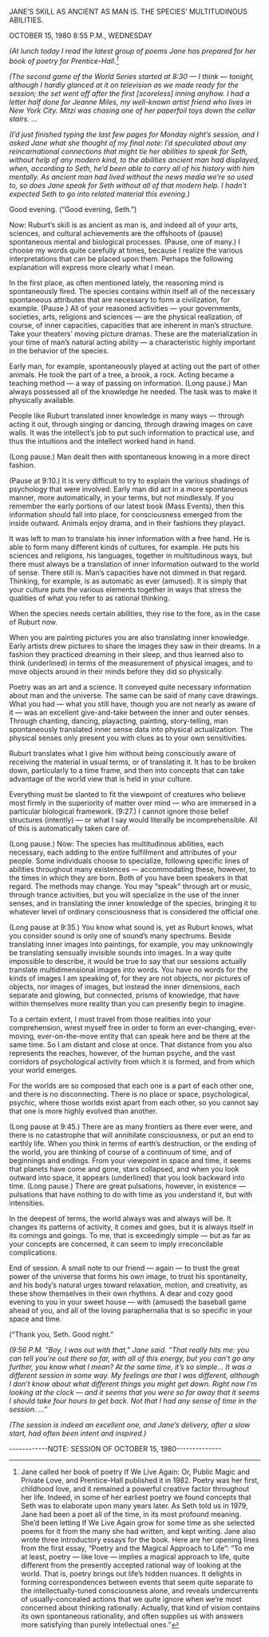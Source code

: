 JANE’S SKILL AS ANCIENT AS MAN IS. THE SPECIES’ MULTITUDINOUS ABILITIES. 

OCTOBER 15, 1980 8:55 P.M., WEDNESDAY

*(At lunch today I read the latest group of poems Jane has prepared for her book of poetry for Prentice-Hall.[^1]*

*(The second game of the World Series started at 8:30 — I think — tonight, although I hardly glanced at it on television as we made ready for the session; the set went off after the first [scoreless] inning anyhow. I had a letter half done for Jeanne Miles, my well-known artist friend who lives in New York City. Mitzi was chasing one of her paperfoil toys down the cellar stairs. ...*

*(I’d just finished typing the last few pages for Monday night’s session, and I asked Jane what she thought of my final note: I’d speculated about any reincarnational connections that might tie her abilities to speak for Seth, without help of any modern kind, to the abilities ancient man had displayed, when, according to Seth, he’d been able to carry all of his history with him mentally. As ancient man had lived without the news media we’re so used to, so does Jane speak for Seth without all of that modern help. I hadn’t expected Seth to go into related material this evening.)*

Good evening.
(“Good evening, Seth.”)

Now: Ruburt’s skill is as ancient as man is, and indeed all of your arts, sciences, and cultural achievements are the offshoots of (pause) spontaneous mental and biological processes.
(Pause, one of many.) I choose my words quite carefully at times, because I realize the various interpretations that can be placed upon them. Perhaps the following explanation will express more clearly what I mean.

In the first place, as often mentioned lately, the reasoning mind is spontaneously fired. The species contains within itself all of the necessary spontaneous attributes that are necessary to form a civilization, for example. (Pause.) All of your reasoned activities — your governments, societies, arts, religions and sciences — are the physical realization, of course, of inner capacities, capacities that are inherent in man’s structure. Take your theaters’ moving picture dramas. These are the materialization in your time of man’s natural acting ability — a characteristic highly important in the behavior of the species.

Early man, for example, spontaneously played at acting out the part of other animals. He took the part of a tree, a brook, a rock. Acting became a teaching method — a way of passing on information. (Long pause.) Man always possessed all of the knowledge he needed. The task was to make it physically available.

People like Ruburt translated inner knowledge in many ways — through acting it out, through singing or dancing, through drawing images on cave walls. It was the intellect’s job to put such information to practical use, and thus the intuitions and the intellect worked hand in hand. 

(Long pause.) Man dealt then with spontaneous knowing in a more direct fashion.

(Pause at 9:10.) It is very difficult to try to explain the various shadings of psychology that were involved. Early man did act in a more spontaneous manner, more automatically, in your terms, but not mindlessly. If you remember the early portions of our latest book (Mass Events), then this information should fall into place, for consciousness emerged from the inside outward. Animals enjoy drama, and in their fashions they playact.

It was left to man to translate his inner information with a free hand. He is able to form many different kinds of cultures, for example. He puts his sciences and religions, his languages, together in multitudinous ways, but there must always be a translation of inner information outward to the world of sense. There still is. Man’s capacities have not dimmed in that regard. Thinking, for example, is as automatic as ever (amused). It is simply that your culture puts the various elements together in ways that stress the qualities of what you refer to as rational thinking.

When the species needs certain abilities, they rise to the fore, as in the case of Ruburt now. 

When you are painting pictures you are also translating inner knowledge. Early artists drew pictures to share the images they saw in their dreams. In a fashion they practiced dreaming in their sleep, and thus learned also to think (underlined) in terms of the measurement of physical images, and to move objects around in their minds before they did so physically.

Poetry was an art and a science. It conveyed quite necessary information about man and the universe. The same can be said of many cave drawings. What you had — what you still have, though you are not nearly as aware of it — was an excellent give-and-take between the inner and outer senses. Through chanting, dancing, playacting, painting, story-telling, man spontaneously translated inner sense data into physical actualization. The physical senses only present you with clues as to your own sensitivities.

Ruburt translates what I give him without being consciously aware of receiving the material in usual terms, or of translating it. It has to be broken down, particularly to a time frame, and then into concepts that can take advantage of the world view that is held in your culture. 

Everything must be slanted to fit the viewpoint of creatures who believe most firmly in the superiority of matter over mind — who are immersed in a particular biological framework.
(9:27.) I cannot ignore those belief structures (intently) — or what I say would literally be incomprehensible. All of this is automatically taken care of.

(Long pause.) Now: The species has multitudinous abilities, each necessary, each adding to the entire fulfillment and attributes of your people. Some individuals choose to specialize, following specific lines of abilities throughout many existences — accommodating these, however, to the times in which they are born. Both of you have been speakers in that regard. The methods may change. You may “speak” through art or music, through trance activities, but you will specialize in the use of the inner senses, and in translating the inner knowledge of the species, bringing it to whatever level of ordinary consciousness that is considered the official one.

(Long pause at 9:35.) You know what sound is, yet as Ruburt knows, what you consider sound is only one of sound’s many spectrums. Beside translating inner images into paintings, for example, you may unknowingly be translating sensually invisible sounds into images. In a way quite impossible to describe, it would be true to say that our sessions actually translate multidimensional images into words. You have no words for the kinds of images I am speaking of, for they are not objects, nor pictures of objects, nor images of images, but instead the inner dimensions, each separate and glowing, but connected, prisms of knowledge, that have within themselves more reality than you can presently begin to imagine.

To a certain extent, I must travel from those realities into your comprehension, wrest myself free in order to form an ever-changing, ever-moving, ever-on-the-move entity that can speak here and be there at the same time. So I am distant and close at once. That distance from you also represents the reaches, however, of the human psyche, and the vast corridors of psychological activity from which it is formed, and from which your world emerges.

For the worlds are so composed that each one is a part of each other one, and there is no disconnecting. There is no place or space, psychological, psychic, where those worlds exist apart from each other, so you cannot say that one is more highly evolved than another.

(Long pause at 9:45.) There are as many frontiers as there ever were, and there is no catastrophe that will annihilate consciousness, or put an end to earthly life. When you think in terms of earth’s destruction, or the ending of the world, you are thinking of course of a continuum of time, and of beginnings and endings. From your viewpoint in space and time, it seems that planets have come and gone, stars collapsed, and when you look outward into space, it appears (underlined) that you look backward into time. (Long pause.) There are great pulsations, however, in existence — pulsations that have nothing to do with time as you understand it, but with intensities.

In the deepest of terms, the world always was and always will be. It changes its patterns of activity, it comes and goes, but it is always itself in its comings and goings. To me, that is exceedingly simple — but as far as your concepts are concerned, it can seem to imply irreconcilable complications.

End of session. A small note to our friend — again — to trust the great power of the universe that forms his own image, to trust his spontaneity, and his body’s natural urges toward relaxation, motion, and creativity, as these show themselves in their own rhythms.
A dear and cozy good evening to you in your sweet house — with (amused) the baseball game ahead of you, and all of the loving paraphernalia that is so specific in your space and time.

(“Thank you, Seth. Good night.”

*(9:56 P.M. “Boy, I was out with that,” Jane said. “That really hits me: you can tell you’re out there so far, with all of this energy, but you can’t go any further, you know what I mean? At the same time, it’s so simple... It was a different session in some way. My feelings are that I was different, although I don’t know about what different things you might get down. Right now I’m looking at the clock — and it seems that you were so far away that it seems I should take four hours to get back. Not that I had any sense of time in the session. ...”*

*(The session is indeed an excellent one, and Jane’s delivery, after a slow start, had often been intent and inspired.)*

------------NOTE: SESSION OF OCTOBER 15, 1980--------------

[^1]: Jane called her book of poetry If We Live Again: Or, Public Magic and Private Love, and Prentice-Hall published it in 1982.
Poetry was her first, childhood love, and it remained a powerful creative factor throughout her life. Indeed, in some of her earliest poetry we found concepts that Seth was to elaborate upon many years later. As Seth told us in 1979, Jane had been a poet all of the time, in its most profound meaning. She’d been letting If We Live Again grow for some time as she selected poems for it from the many she had written, and kept writing.
Jane also wrote three introductory essays for the book. Here are her opening lines from the first essay, “Poetry and the Magical Approach to Life”:
“To me at least, poetry — like love — implies a magical approach to life, quite different from the presently accepted rational way of looking at the world. That is, poetry brings out life’s hidden nuances. It delights in forming correspondences between events that seem quite separate to the intellectually-tuned consciousness alone, and reveals undercurrents of usually-concealed actions that we quite ignore when we’re most concerned about thinking rationally. Actually, that kind of vision contains its own spontaneous rationality, and often supplies us with answers more satisfying than purely intellectual ones.”
